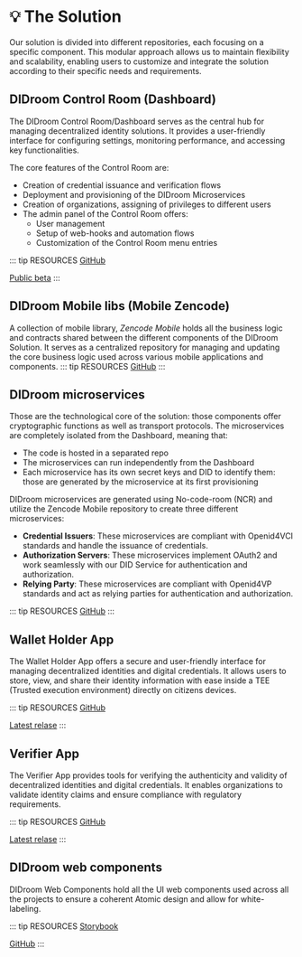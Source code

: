 # 💡 The Solution
Our solution is divided into different repositories, each focusing on a specific component. This modular approach allows us to maintain flexibility and scalability, enabling users to customize and integrate the solution according to their specific needs and requirements.



## DIDroom Control Room (Dashboard)
   The DIDroom Control Room/Dashboard serves as the central hub for managing decentralized identity solutions. It provides a user-friendly interface for configuring settings, monitoring performance, and accessing key functionalities.
   
   The core features of the Control Room are: 
   - Creation of credential issuance and verification flows
   - Deployment and provisioning of the DIDroom Microservices
   - Creation of organizations, assigning of privileges to different users
   - The admin panel of the Control Room offers:
		- User management
		- Setup of web-hooks and automation flows
		- Customization of the Control Room menu entries

   ::: tip RESOURCES
   [GitHub](https://github.com/forkbombeu/signroom)

   [Public beta](https://dashboard.didroom.com)
   :::

## DIDroom Mobile libs (Mobile Zencode)
   A collection of mobile library, *Zencode Mobile* holds all the business logic and contracts shared between the different components of the DIDroom Solution. It serves as a centralized repository for managing and updating the core business logic used across various mobile applications and components.
   ::: tip RESOURCES
   [GitHub](https://github.com/forkbombeu/mobile_zencode)
   :::

## DIDroom microservices
   Those are the technological core of the solution: those components offer cryptographic functions as well as transport protocols. The microservices are completely isolated from the Dashboard, meaning that: 
   - The code is hosted in a separated repo
   - The microservices can run independently from the Dashboard
   - Each microservice has its own secret keys and DID to identify them: those are generated by the microservice at its first provisioning

   DIDroom microservices are generated using No-code-room (NCR) and utilize the Zencode Mobile repository to create three different microservices:
   - **Credential Issuers**: These microservices are compliant with Openid4VCI standards and handle the issuance of credentials.
   - **Authorization Servers**: These microservices implement OAuth2 and work seamlessly with our DID Service for authentication and authorization.
   - **Relying Party**: These microservices are compliant with Openid4VP standards and act as relying parties for authentication and authorization.

   ::: tip RESOURCES
   [GitHub](https://github.com/forkbombeu/DIDroom_microservices)
   :::


## Wallet Holder App
   The Wallet Holder App offers a secure and user-friendly interface for managing decentralized identities and digital credentials. It allows users to store, view, and share their identity information with ease inside a TEE (Trusted execution environment) directly on citizens devices.

   ::: tip RESOURCES
   [GitHub](https://github.com/forkbombeu/wallet)

   [Latest relase](https://github.com/ForkbombEu/wallet/releases/latest/download/wallet.apk)
   :::

## Verifier App
   The Verifier App provides tools for verifying the authenticity and validity of decentralized identities and digital credentials. It enables organizations to validate identity claims and ensure compliance with regulatory requirements.

   ::: tip RESOURCES
   [GitHub](https://github.com/forkbombeu/verifier)

   [Latest relase](https://github.com/ForkbombEu/verifier/releases/latest/download/wallet.apk)
   :::

## DIDroom web components
   DIDroom Web Components hold all the UI web components used across all the projects to ensure a coherent Atomic design and allow for white-labeling.

   ::: tip RESOURCES
   [Storybook](https://forkbombeu.github.io/DIDroom-components)

   [GitHub](https://github.com/forkbombeu/DIDroom-components)
   :::
